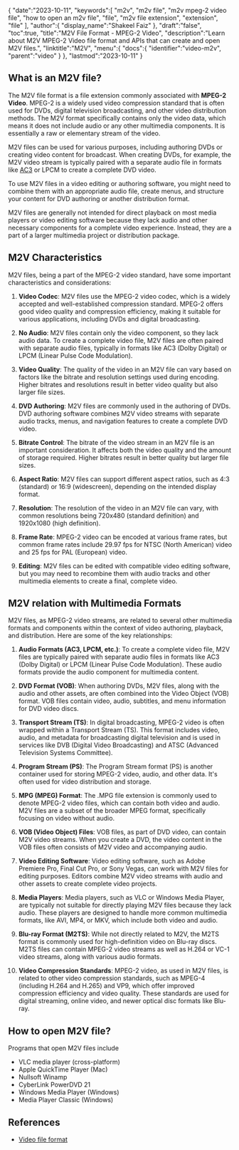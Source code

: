 {
   "date":"2023-10-11",
   "keywords":[
      "m2v",
      "m2v file",
      "m2v mpeg-2 video file",
      "how to open an m2v file",
      "file",
      "m2v file extension",
      "extension",
      "file"
   ],
   "author":{
      "display_name":"Shakeel Faiz"
   },
   "draft":"false",
   "toc":true,
   "title":"M2V File Format - MPEG-2 Video",
   "description":"Learn about M2V MPEG-2 Video file format and APIs that can create and open M2V files.",
   "linktitle":"M2V",
   "menu":{
      "docs":{
         "identifier":"video-m2v",
         "parent":"video"
      }
   },
   "lastmod":"2023-10-11"
}

## What is an M2V file?

The M2V file format is a file extension commonly associated with **MPEG-2 Video**. MPEG-2 is a widely used video compression standard that is often used for DVDs, digital television broadcasting, and other video distribution methods. The M2V format specifically contains only the video data, which means it does not include audio or any other multimedia components. It is essentially a raw or elementary stream of the video.

M2V files can be used for various purposes, including authoring DVDs or creating video content for broadcast. When creating DVDs, for example, the M2V video stream is typically paired with a separate audio file in formats like [AC3](/audio/ac3/) or LPCM to create a complete DVD video.

To use M2V files in a video editing or authoring software, you might need to combine them with an appropriate audio file, create menus, and structure your content for DVD authoring or another distribution format.

M2V files are generally not intended for direct playback on most media players or video editing software because they lack audio and other necessary components for a complete video experience. Instead, they are a part of a larger multimedia project or distribution package.

## M2V Characteristics

M2V files, being a part of the MPEG-2 video standard, have some important characteristics and considerations:

1.  **Video Codec**: M2V files use the MPEG-2 video codec, which is a widely accepted and well-established compression standard. MPEG-2 offers good video quality and compression efficiency, making it suitable for various applications, including DVDs and digital broadcasting.
    
2.  **No Audio**: M2V files contain only the video component, so they lack audio data. To create a complete video file, M2V files are often paired with separate audio files, typically in formats like AC3 (Dolby Digital) or LPCM (Linear Pulse Code Modulation).
    
3.  **Video Quality**: The quality of the video in an M2V file can vary based on factors like the bitrate and resolution settings used during encoding. Higher bitrates and resolutions result in better video quality but also larger file sizes.
       
4.  **DVD Authoring**: M2V files are commonly used in the authoring of DVDs. DVD authoring software combines M2V video streams with separate audio tracks, menus, and navigation features to create a complete DVD video.
    
5.  **Bitrate Control**: The bitrate of the video stream in an M2V file is an important consideration. It affects both the video quality and the amount of storage required. Higher bitrates result in better quality but larger file sizes.
    
6.  **Aspect Ratio**: M2V files can support different aspect ratios, such as 4:3 (standard) or 16:9 (widescreen), depending on the intended display format.
    
7.  **Resolution**: The resolution of the video in an M2V file can vary, with common resolutions being 720x480 (standard definition) and 1920x1080 (high definition).
    
8.  **Frame Rate**: MPEG-2 video can be encoded at various frame rates, but common frame rates include 29.97 fps for NTSC (North American) video and 25 fps for PAL (European) video.
    
9.  **Editing**: M2V files can be edited with compatible video editing software, but you may need to recombine them with audio tracks and other multimedia elements to create a final, complete video.

## M2V relation with Multimedia Formats

M2V files, as MPEG-2 video streams, are related to several other multimedia formats and components within the context of video authoring, playback, and distribution. Here are some of the key relationships:

1.  **Audio Formats (AC3, LPCM, etc.)**: To create a complete video file, M2V files are typically paired with separate audio files in formats like AC3 (Dolby Digital) or LPCM (Linear Pulse Code Modulation). These audio formats provide the audio component for multimedia content.
    
2.  **DVD Format (VOB)**: When authoring DVDs, M2V files, along with the audio and other assets, are often combined into the Video Object (VOB) format. VOB files contain video, audio, subtitles, and menu information for DVD video discs.
    
3.  **Transport Stream (TS)**: In digital broadcasting, MPEG-2 video is often wrapped within a Transport Stream (TS). This format includes video, audio, and metadata for broadcasting digital television and is used in services like DVB (Digital Video Broadcasting) and ATSC (Advanced Television Systems Committee).
    
4.  **Program Stream (PS)**: The Program Stream format (PS) is another container used for storing MPEG-2 video, audio, and other data. It's often used for video distribution and storage.
    
5.  **MPG (MPEG) Format**: The .MPG file extension is commonly used to denote MPEG-2 video files, which can contain both video and audio. M2V files are a subset of the broader MPEG format, specifically focusing on video without audio.
    
6.  **VOB (Video Object) Files**: VOB files, as part of DVD video, can contain M2V video streams. When you create a DVD, the video content in the VOB files often consists of M2V video and accompanying audio.
    
7.  **Video Editing Software**: Video editing software, such as Adobe Premiere Pro, Final Cut Pro, or Sony Vegas, can work with M2V files for editing purposes. Editors combine M2V video streams with audio and other assets to create complete video projects.
    
8.  **Media Players**: Media players, such as VLC or Windows Media Player, are typically not suitable for directly playing M2V files because they lack audio. These players are designed to handle more common multimedia formats, like AVI, MP4, or MKV, which include both video and audio.
    
9.  **Blu-ray Format (M2TS)**: While not directly related to M2V, the M2TS format is commonly used for high-definition video on Blu-ray discs. M2TS files can contain MPEG-2 video streams as well as H.264 or VC-1 video streams, along with various audio formats.
    
10.  **Video Compression Standards**: MPEG-2 video, as used in M2V files, is related to other video compression standards, such as MPEG-4 (including H.264 and H.265) and VP9, which offer improved compression efficiency and video quality. These standards are used for digital streaming, online video, and newer optical disc formats like Blu-ray.

## How to open M2V file?

Programs that open M2V files include

- VLC media player (cross-platform)
- Apple QuickTime Player (Mac)
- Nullsoft Winamp
- CyberLink PowerDVD 21
- Windows Media Player (Windows)
- Media Player Classic (Windows)

## References
* [Video file format](https://en.wikipedia.org/wiki/Video_file_format)